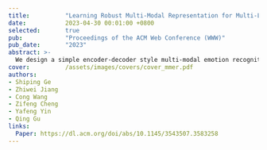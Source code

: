 ```yaml
---
title:          "Learning Robust Multi-Modal Representation for Multi-Label Emotion Recognition via Adversarial Masking and Perturbation"
date:           2023-04-30 00:01:00 +0800
selected:       true
pub:            "Proceedings of the ACM Web Conference (WWW)"
pub_date:       "2023"
abstract: >-
  We design a simple encoder-decoder style multi-modal emotion recognition model, and combine it with our specially-designed adversarial training strategies to learn more robust multi-modal representation for multi-label emotion recognition.
cover:          /assets/images/covers/cover_mmer.pdf
authors:
- Shiping Ge
- Zhiwei Jiang
- Cong Wang
- Zifeng Cheng
- Yafeng Yin
- Qing Gu
links:
  Paper: https://dl.acm.org/doi/abs/10.1145/3543507.3583258
---
```


